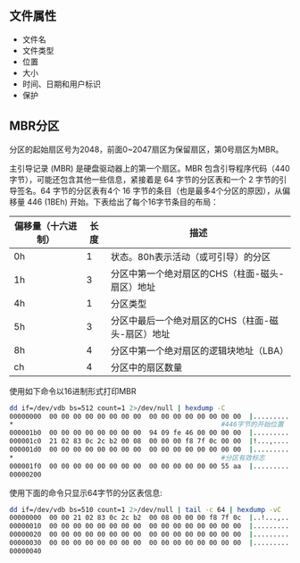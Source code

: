 ## 文件属性

- 文件名
- 文件类型
- 位置
- 大小
- 时间、日期和用户标识
- 保护

## MBR分区

分区的起始扇区号为2048，前⾯0~2047扇区为保留扇区，第0号扇区为MBR。

主引导记录 (MBR) 是硬盘驱动器上的第⼀个扇区。MBR 包含引导程序代码（440字节），可能还包含其他⼀些信息，紧接着是 64 字节的分区表和⼀个 2 字节的引导签名。64 字节的分区表有4个 16 字节的条⽬（也是最多4个分区的原因），从偏移量 446 (1BEh) 开始。下表给出了每个16字节条⽬的布局：

| 偏移量（十六进制） | 长度 | 描述                                              |
| ------------------ | ---- | ------------------------------------------------- |
| 0h                 | 1    | 状态。80h表示活动（或可引导）的分区               |
| 1h                 | 3    | 分区中第一个绝对扇区的CHS（柱面-磁头-扇区）地址   |
| 4h                 | 1    | 分区类型                                          |
| 5h                 | 3    | 分区中最后一个绝对扇区的CHS（柱面-磁头-扇区）地址 |
| 8h                 | 4    | 分区中第一个绝对扇区的逻辑块地址（LBA）           |
| ch                 | 4    | 分区中的扇区数量                                  |

使用如下命令以16进制形式打印MBR

```bash
dd if=/dev/vdb bs=512 count=1 2>/dev/null | hexdump -C
00000000  00 00 00 00 00 00 00 00  00 00 00 00 00 00 00 00  |................|
*                                                    #446字节的开始位置
000001b0  00 00 00 00 00 00 00 00  94 09 fe 46 00 00 00 00  |...........F....|
000001c0  21 02 83 0c 2c b2 00 08  00 00 00 f8 7f 0c 00 00  |!...,...........|
000001d0  00 00 00 00 00 00 00 00  00 00 00 00 00 00 00 00  |................|
*                                                    #分区有效标志
000001f0  00 00 00 00 00 00 00 00  00 00 00 00 00 00 55 aa  |..............U.|
00000200
```

使⽤下⾯的命令只显示64字节的分区表信息:

```bash
dd if=/dev/vdb bs=510 count=1 2>/dev/null | tail -c 64 | hexdump -vC
00000000  00 00 21 02 83 0c 2c b2  00 08 00 00 00 f8 7f 0c  |..!...,.........|
00000010  00 00 00 00 00 00 00 00  00 00 00 00 00 00 00 00  |................|
00000020  00 00 00 00 00 00 00 00  00 00 00 00 00 00 00 00  |................|
00000030  00 00 00 00 00 00 00 00  00 00 00 00 00 00 00 00  |................|
00000040
```

